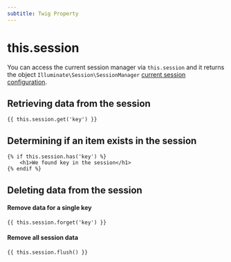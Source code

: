 ```yaml
---
subtitle: Twig Property
---
```

# this.session

You can access the current session manager via `this.session` and it returns the object `Illuminate\Session\SessionManager` [current session configuration](../../extend/services/session.md).

## Retrieving data from the session

```twig
{{ this.session.get('key') }}
```

## Determining if an item exists in the session

```twig
{% if this.session.has('key') %}
    <h1>We found key in the session</h1>
{% endif %}
```

## Deleting data from the session

#### Remove data for a single key

```twig
{{ this.session.forget('key') }}
```

#### Remove all session data

```twig
{{ this.session.flush() }}
```
